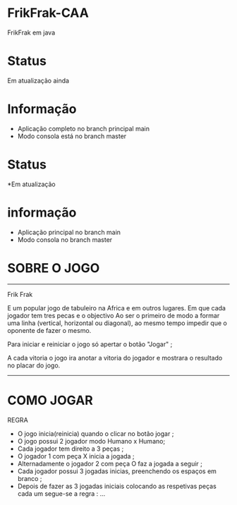# FrikFrak-CAA
FrikFrak em java

# Status 
Em atualização ainda

# Informação 
- Aplicação completo no branch principal main
- Modo consola está no branch master

# Status
*Em atualização 

# informação 
- Aplicação principal no branch main
- Modo consola no branch master

# SOBRE O JOGO
-------------------------------------------------------------------------------------------------

Frik Frak

E um popular jogo de tabuleiro na Africa e em outros lugares. Em que cada jogador tem tres 
pecas e o objectivo Ao ser o primeiro de modo a formar uma linha (vertical, horizontal ou diagonal),
ao mesmo tempo impedir que o oponente de fazer o mesmo.

Para iniciar e reiniciar o jogo só apertar o botão "Jogar" ;

A cada vitoria o jogo ira anotar a vitoria do jogador e mostrara o resultado no placar do jogo.

--------------------------------------------------------------------------------------------------
# COMO JOGAR 

REGRA

- O jogo inicia(reinicia) quando o clicar no botão jogar ;
- O jogo possui 2 jogador modo Humano x Humano;
- Cada jogador tem direito a 3 peças ;
- O jogador 1 com peça X inicia a jogada ;
- Alternadamente o jogador 2 com peça O faz a jogada a seguir ;
- Cada jogador possui 3 jogadas inicias, preenchendo os espaços em branco ;
- Depois de fazer as 3 jogadas iniciais colocando as respetivas peças cada um segue-se a regra :
...

